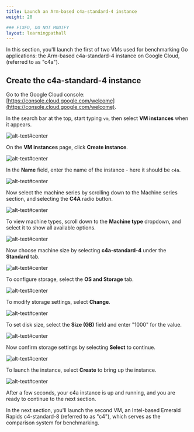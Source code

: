 ```yaml
---
title: Launch an Arm-based c4a-standard-4 instance
weight: 20

### FIXED, DO NOT MODIFY
layout: learningpathall
---
```


In this section, you'll launch the first of two VMs used for benchmarking Go applications: the Arm-based c4a-standard-4 instance on Google Cloud, (referred to as "c4a").

## Create the c4a-standard-4 instance

Go to the Google Cloud console: [https://console.cloud.google.com/welcome](https://console.cloud.google.com/welcome).

In the search bar at the top, start typing `vm`, then select **VM instances** when it appears.

![alt-text#center](images/launch_c4a/3.png "Select VM instances")

 On the **VM instances** page, click **Create instance**.

![alt-text#center](images/launch_c4a/4.png "Select Create instance")

 In the **Name** field, enter the name of the instance - here it should be `c4a`.

![alt-text#center](images/launch_c4a/5.png "Enter name of the instance")

Now select the machine series by scrolling down to the Machine series section, and selecting the **C4A** radio button.

![alt-text#center](images/launch_c4a/7.png "Select C4A radio button")

To view machine types, scroll down to the **Machine type** dropdown, and select it to show all available options.

![alt-text#center](images/launch_c4a/8.png "Select Machine type dropdown")

Now choose machine size by selecting **c4a-standard-4** under the **Standard** tab.

![alt-text#center](images/launch_c4a/9.png "Select machine size")

To configure storage, select the **OS and Storage** tab.

![alt-text#center](images/launch_c4a/10.png "Configure storage")

To modify storage settings, select **Change**.

![alt-text#center](images/launch_c4a/11.png "Modify storage settings")

To set disk size, select the **Size (GB)** field and enter "1000" for the value.

![alt-text#center](images/launch_c4a/16.png "Enter value in the Size (GB) field")

Now confirm storage settings by selecting **Select** to continue.

![alt-text#center](images/launch_c4a/18.png "Confirm the selection of settings with the Select button")

To launch the instance, select **Create** to bring up the instance.

![alt-text#center](images/launch_c4a/19.png "Select the Create button to launch the instance")

After a few seconds, your c4a instance is up and running, and you are ready to continue to the next section. 

In the next section, you'll launch the second VM, an Intel-based Emerald Rapids c4-standard-8 (referred to as "c4"), which serves as the comparison system for benchmarking.

